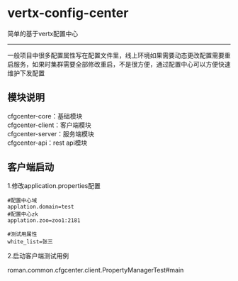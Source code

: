 # vertx-config-center
简单的基于vertx配置中心  

---
一般项目中很多配置属性写在配置文件里，线上环境如果需要动态更改配置需要重启服务，如果时集群需要全部修改重启，不是很方便，通过配置中心可以方便快速维护下发配置

## 模块说明  

cfgcenter-core：基础模块  
cfgcenter-client：客户端模块  
cfgcenter-server：服务端模块  
cfgcenter-api：rest api模块  

## 客户端启动  

1.修改application.properties配置  

```
#配置中心域
applation.domain=test
#配置中心zk
applation.zoo=zoo1:2181

#测试用属性
white_list=张三

```
2.启动客户端测试用例  

roman.common.cfgcenter.client.PropertyManagerTest#main  



